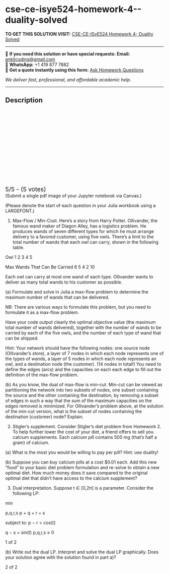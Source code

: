 # cse-ce-isye524-homework-4--duality-solved
**TO GET THIS SOLUTION VISIT:** [CSE-CE-ISyE524 Homework 4- Duality Solved](https://www.ankitcodinghub.com/product/cse-ce-isye524-homework-4-duality-solved/)


---

📩 **If you need this solution or have special requests:** **Email:** ankitcoding@gmail.com  
📱 **WhatsApp:** +1 419 877 7882  
📄 **Get a quote instantly using this form:** [Ask Homework Questions](https://www.ankitcodinghub.com/services/ask-homework-questions/)

*We deliver fast, professional, and affordable academic help.*

---

<h2>Description</h2>



<div class="kk-star-ratings kksr-auto kksr-align-center kksr-valign-top" data-payload="{&quot;align&quot;:&quot;center&quot;,&quot;id&quot;:&quot;120324&quot;,&quot;slug&quot;:&quot;default&quot;,&quot;valign&quot;:&quot;top&quot;,&quot;ignore&quot;:&quot;&quot;,&quot;reference&quot;:&quot;auto&quot;,&quot;class&quot;:&quot;&quot;,&quot;count&quot;:&quot;5&quot;,&quot;legendonly&quot;:&quot;&quot;,&quot;readonly&quot;:&quot;&quot;,&quot;score&quot;:&quot;5&quot;,&quot;starsonly&quot;:&quot;&quot;,&quot;best&quot;:&quot;5&quot;,&quot;gap&quot;:&quot;4&quot;,&quot;greet&quot;:&quot;Rate this product&quot;,&quot;legend&quot;:&quot;5\/5 - (5 votes)&quot;,&quot;size&quot;:&quot;24&quot;,&quot;title&quot;:&quot;CSE-CE-ISyE524 Homework 4- Duality Solved&quot;,&quot;width&quot;:&quot;138&quot;,&quot;_legend&quot;:&quot;{score}\/{best} - ({count} {votes})&quot;,&quot;font_factor&quot;:&quot;1.25&quot;}">

<div class="kksr-stars">

<div class="kksr-stars-inactive">
            <div class="kksr-star" data-star="1" style="padding-right: 4px">


<div class="kksr-icon" style="width: 24px; height: 24px;"></div>
        </div>
            <div class="kksr-star" data-star="2" style="padding-right: 4px">


<div class="kksr-icon" style="width: 24px; height: 24px;"></div>
        </div>
            <div class="kksr-star" data-star="3" style="padding-right: 4px">


<div class="kksr-icon" style="width: 24px; height: 24px;"></div>
        </div>
            <div class="kksr-star" data-star="4" style="padding-right: 4px">


<div class="kksr-icon" style="width: 24px; height: 24px;"></div>
        </div>
            <div class="kksr-star" data-star="5" style="padding-right: 4px">


<div class="kksr-icon" style="width: 24px; height: 24px;"></div>
        </div>
    </div>

<div class="kksr-stars-active" style="width: 138px;">
            <div class="kksr-star" style="padding-right: 4px">


<div class="kksr-icon" style="width: 24px; height: 24px;"></div>
        </div>
            <div class="kksr-star" style="padding-right: 4px">


<div class="kksr-icon" style="width: 24px; height: 24px;"></div>
        </div>
            <div class="kksr-star" style="padding-right: 4px">


<div class="kksr-icon" style="width: 24px; height: 24px;"></div>
        </div>
            <div class="kksr-star" style="padding-right: 4px">


<div class="kksr-icon" style="width: 24px; height: 24px;"></div>
        </div>
            <div class="kksr-star" style="padding-right: 4px">


<div class="kksr-icon" style="width: 24px; height: 24px;"></div>
        </div>
    </div>
</div>


<div class="kksr-legend" style="font-size: 19.2px;">
            5/5 - (5 votes)    </div>
    </div>
(Submit a single pdf image of your Jupyter notebook via Canvas.)

(Please denote the start of each question in your Julia workbook using a LARGEFONT.)

1. Max-Flow / Min-Cost. Here’s a story from Harry Potter. Ollivander, the famous wand maker of Diagon Alley, has a logistics problem. He produces wands of seven different types for which he must arrange delivery to a favored customer, using five owls. There’s a limit to the total number of wands that each owl can carry, shown in the following table.

Owl 1 2 3 4 5

Max Wands That Can Be Carried 6 5 4 2 10

Each owl can carry at most one wand of each type. Ollivander wants to deliver as many total wands to his customer as possible.

(a) Formulate and solve in Julia a max-flow problem to determine the maximum number of wands that can be delivered.

NB: There are various ways to formulate this problem, but you need to formulate it as a max-flow problem.

Have your code output clearly the optimal objective value (the maximum total number of wands delivered), together with the number of wands to be carried by each of the five owls, and the number of each type of wand that can be shipped.

Hint: Your network should have the following nodes: one source node (Ollivander’s store), a layer of 7 nodes in which each node represents one of the types of wands, a layer of 5 nodes in which each node represents an owl, and a destination node (the customer). (14 nodes in total!) You need to define the edges (arcs) and the capacities on each each edge to fill out the definition of the max-flow problem.

(b) As you know, the dual of max-flow is min-cut. Min-cut can be viewed as partitioning the network into two subsets of nodes, one subset containing the source and the other containing the destination, by removing a subset of edges in such a way that the sum of the maximum capacities on the edges removed is minimized. For Ollivander’s problem above, at the solution of the min-cut version, what is the subset of nodes containing the destination (customer) node? Explain.

2. Stigler’s supplement. Consider Stigler’s diet problem from Homework 2. To help further lower the cost of your diet, a friend offers to sell you calcium supplements. Each calcium pill contains 500 mg (that’s half a gram) of calcium.

(a) What is the most you would be willing to pay per pill? Hint: use duality!

(b) Suppose you can buy calcium pills at a cost $0.01 each. Add this new “food” to your basic diet problem formulation and re-solve to obtain a new optimal diet. How much money does it save compared to the original optimal diet that didn’t have access to the calcium supplement?

3. Dual interpretation. Suppose t ∈ [0,2π] is a parameter. Consider the following LP:

min

p,q,r,s p + q + r + s

subject to: p − r = cos(t)

q − s = sin(t) p,q,r,s ≥ 0

1 of 2

(b) Write out the dual LP. Interpret and solve the dual LP graphically. Does your solution agree with the solution found in part a)?

2 of 2
